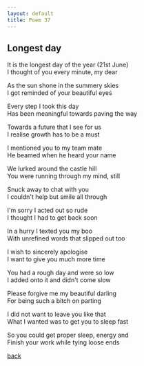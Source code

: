 ```yaml
---
layout: default
title: Poem 37
---
```


## Longest day

It is the longest day of the year (21st June) \
I thought of you every minute, my dear

As the sun shone in the summery skies \
I got reminded of your beautiful eyes

Every step I took this day \
Has been meaningful towards paving the way

Towards a future that I see for us \
I realise growth has to be a must

I mentioned you to my team mate \
He beamed when he heard your name

We lurked around the castle hill \
You were running through my mind, still

Snuck away to chat with you \
I couldn't help but smile all through

I'm sorry I acted out so rude \
I thought I had to get back soon

In a hurry I texted you my boo \
With unrefined words that slipped out too

I wish to sincerely apologise \
I want to give you much more time

You had a rough day and were so low \
I added onto it and didn't come slow

Please forgive me my beautiful darling \
For being such a bitch on parting

I did not want to leave you like that \
What I wanted was to get you to sleep fast

So you could get proper sleep, energy and \
Finish your work while tying loose ends


 [back](../index-page.html)